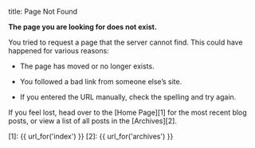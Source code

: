 title: Page Not Found

**The page you are looking for does not exist.**

You tried to request a page that the server cannot find.  This could have
happened for various reasons:

  * The page has moved or no longer exists.

  * You followed a bad link from someone else’s site.

  * If you entered the URL manually, check the spelling and try again.

If you feel lost, head over to the [Home Page][1] for the most recent blog
posts, or view a list of all posts in the [Archives][2].

[1]: {{ url_for('index') }}
[2]: {{ url_for('archives') }}
